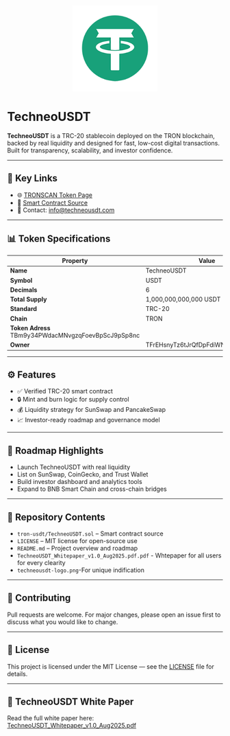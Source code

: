 <p align="center">
  <img src="./techneousdt-logo.png" alt="TechneoUSDT Logo" width="200"/>
</p>

# TechneoUSDT

**TechneoUSDT** is a TRC-20 stablecoin deployed on the TRON blockchain, backed by real liquidity and designed for fast, low-cost digital transactions. Built for transparency, scalability, and investor confidence.

---

## 🔗 Key Links

- 🌐 [TRONSCAN Token Page](https://tronscan.org/#/token20/TBm9y34PWdacMNvgzqFoevBpScJ9pSp8nc)  
- 📜 [Smart Contract Source](./tron-usdt/TechneoUSDT.sol)  
- 📣 Contact: info@techneousdt.com

---

## 📊 Token Specifications

| Property         | Value                      |
|------------------|----------------------------|
| **Name**         | TechneoUSDT                |
| **Symbol**       | USDT                       |
| **Decimals**     | 6                          |
| **Total Supply** | 1,000,000,000,000 USDT     |
| **Standard**     | TRC-20                     |
| **Chain**        | TRON       
| **Token Adress**         TBm9y34PWdacMNvgzqFoevBpScJ9pSp8nc
| **Owner**        | TFrEHsnyTz6tJrQfDpFdiWNwa8hR2SfqQM |

---

## ⚙️ Features

- ✅ Verified TRC-20 smart contract  
- 🔒 Mint and burn logic for supply control  
- 💰 Liquidity strategy for SunSwap and PancakeSwap  
- 📈 Investor-ready roadmap and governance model  

---

## 🚀 Roadmap Highlights

- Launch TechneoUSDT with real liquidity  
- List on SunSwap, CoinGecko, and Trust Wallet  
- Build investor dashboard and analytics tools  
- Expand to BNB Smart Chain and cross-chain bridges  

---

## 📁 Repository Contents

- `tron-usdt/TechneoUSDT.sol` – Smart contract source  
- `LICENSE` – MIT license for open-source use  
- `README.md` – Project overview and roadmap
- `TechneoUSDT_Whitepaper_v1.0_Aug2025.pdf.pdf` - Whtepaper for all users for every clearity
- `techneousdt-logo.png`-For unique indification 

---

## 🤝 Contributing

Pull requests are welcome. For major changes, please open an issue first to discuss what you would like to change.

---

## 📜 License

This project is licensed under the MIT License — see the [LICENSE](./LICENSE) file for details.

---

## 📄 TechneoUSDT White Paper

Read the full white paper here:  
[TechneoUSDT_Whitepaper_v1.0_Aug2025.pdf](https://github.com/techneousdt/techneo-usdt/blob/main/TechneoUSDT_Whitepaper_v1.0_Aug2025.pdf)

